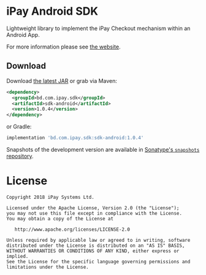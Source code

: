 iPay Android SDK
================

Lightweight library to implement the iPay Checkout mechanism within an Android App.

For more information please see [the website][1].


Download
--------

Download [the latest JAR][2] or grab via Maven:
```xml
<dependency>
  <groupId>bd.com.ipay.sdk</groupId>
  <artifactId>sdk-android</artifactId>
  <version>1.0.4</version>
</dependency>
```
or Gradle:
```groovy
implementation 'bd.com.ipay.sdk:sdk-android:1.0.4'
```

Snapshots of the development version are available in [Sonatype's `snapshots` repository][snap].

License
=======

    Copyright 2018 iPay Systems Ltd.

    Licensed under the Apache License, Version 2.0 (the "License");
    you may not use this file except in compliance with the License.
    You may obtain a copy of the License at

       http://www.apache.org/licenses/LICENSE-2.0

    Unless required by applicable law or agreed to in writing, software
    distributed under the License is distributed on an "AS IS" BASIS,
    WITHOUT WARRANTIES OR CONDITIONS OF ANY KIND, either express or implied.
    See the License for the specific language governing permissions and
    limitations under the License.


 [1]: https://ipay-systems.github.io/iPayAndroidSDK/
 [2]: https://repo1.maven.org/maven2/bd/com/ipay/sdk/sdk-android/1.0.4/sdk-android-1.0.4.aar
 [snap]: https://oss.sonatype.org/content/repositories/snapshots/